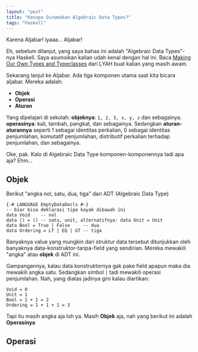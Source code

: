 ```yaml
---
layout: "post"
title: "Kenapa Dinamakan Algebraic Data Types?"
tags: "haskell"
---
```


Karena Aljabar! iyaaa... Aljabar!

Eh, sebelum dilanjut, yang saya bahas ini adalah "Algebraic Data Types"-nya
Haskell. Saya asumsikan kalian udah kenal dengan hal ini. Baca [Making Our
Own Types and Typeclasses][typelyah] dari LYAH buat kalian yang masih awam.

Sekarang lanjut ke Aljabar. Ada tiga komponen utama saat kita bicara
aljabar. Mereka adalah:

- **Objek**
- **Operasi**
- **Aturan**

Yang dipelajari di sekolah: **objeknya**: `1, 2, 3, x, y, z` dan sebagainya.
**operasinya**: kali, tambah, pangkat, dan sebagainya. Sedangkan
**aturan-aturannya** seperti 1 sebagai identitas perkalian, 0 sebagai
identitas penjumlahan, komutatif penjumlahan, distributif perkalian terhadap
penjumlahan, dan sebagainya.

Oke, pak. Kalo di Algebraic Data Type komponen-komponennya tadi apa aja?
Ehm...

## Objek

Berikut "angka nol, satu, dua, tiga" dari ADT (Algebraic Data Type)

    {-# LANGUAGE EmptyDataDecls #-}
    -- biar bisa deklarasi tipe kayak dibawah ini
    data Void    -- nol
    data () = () -- satu, unit, alternatifnya: data Unit = Unit
    data Bool = True | False     -- dua
    data Ordering = LT | EQ | GT -- tiga

Banyaknya value yang mungkin dari struktur data tersebut ditunjukkan
oleh banyaknya data-konstruktor-tanpa-field yang sendirian. Mereka mewakili
"angka" atau **objek** di ADT ini.

Gampangannya, kalau data konstruktornya gak pake field apapun maka dia
mewakili angka satu. Sedangkan simbol `|` tadi mewakili operasi penjumlahan.
Nah, yang diatas jadinya gini kalau diartikan:

    Void = 0
    Unit = 1
    Bool = 1 + 1 = 2
    Ordering = 1 + 1 + 1 = 3

Tapi itu masih angka aja loh ya. Masih **Objek** aja, nah yang berikut ini
adalah **Operasinya**

## Operasi



    

[typelyah]: http://learnyouahaskell.com/making-our-own-types-and-typeclasses
